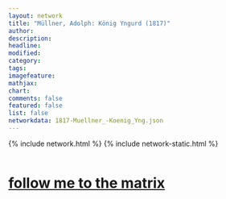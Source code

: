 ```yaml
---
layout: network
title: "Müllner, Adolph: König Yngurd (1817)"
author:
description:
headline:
modified:
category:
tags: 
imagefeature: 
mathjax: 
chart: 
comments: false
featured: false
list: false
networkdata: 1817-Muellner_-Koenig_Yng.json
---
```

{% include network.html %}
{% include network-static.html %}
<div class="row">
  <div class="small-5 small-centered columns"><a href="/matrix261"><h1>follow me to the matrix</h1></a>
</div>
</div>
